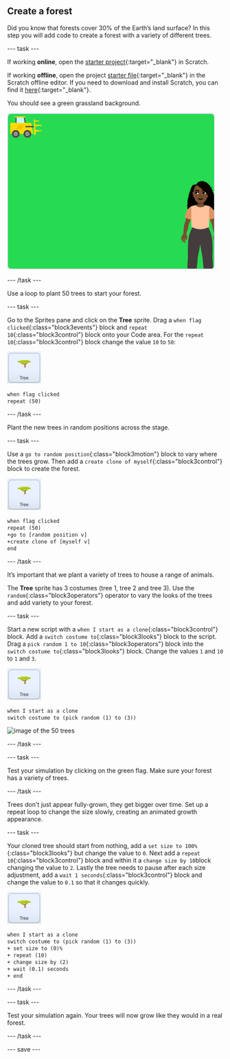 ## Create a forest

Did you know that forests cover 30% of the Earth’s land surface? In this step you will add code to create a forest with a variety of different trees.

--- task ---

If working **online**, open the [starter project](http://rpf.io/p/en/projectName-on){:target="_blank"} in Scratch.

If working **offline**, open the project [starter file](http://rpf.io/p/en/projectName-get){:target="_blank"} in the Scratch offline editor. If you need to download and install Scratch, you can find it [here](https://scratch.mit.edu/download){:target="_blank"}.

You should see a green grassland background.

![starter project](images/starter_project.png)

--- /task ---

Use a loop to plant 50 trees to start your forest.

--- task ---

Go to the Sprites pane and click on the **Tree** sprite. Drag a `when flag clicked`{:class="block3events"} block and `repeat 10`{:class="block3control"} block onto your Code area. For the `repeat 10`{:class="block3control"} block change the value `10` to `50`:

![image of the Tree sprite](images/tree-sprite.png)

```blocks3
when flag clicked
repeat (50)
```

--- /task ---

Plant the new trees in random positions across the stage.

--- task ---

Use a `go to random position`{:class="block3motion"} block to vary where the trees grow. Then add a `create clone of myself`{:class="block3control"} block to create the forest.

![image of the Tree sprite](images/tree-sprite.png)

```blocks3
when flag clicked
repeat (50)
+go to [random position v]
+create clone of [myself v]
end
```

--- /task ---

It’s important that we plant a variety of trees to house a range of animals.

The **Tree** sprite has 3 costumes (tree 1, tree 2 and tree 3). Use the `random`{:class="block3operators"} operator to vary the looks of the trees and add variety to your forest.

--- task ---

Start a new script with a `when I start as a clone`{:class="block3control"} block. Add a `switch costume to`{:class="block3looks"} block to the script. Drag a `pick random 1 to 10`{:class="block3operators"} block into the `switch costume to`{:class="block3looks"} block. Change the values `1` and `10` to `1` and `3`.  

![image of the Tree sprite](images/tree-sprite.png)

```blocks3
when I start as a clone
switch costume to (pick random (1) to (3))
```

![image of the 50 trees ](images/50-trees.png)

--- /task ---

--- task ---

Test your simulation by clicking on the green flag. Make sure your forest has a variety of trees.

--- /task ---

Trees don't just appear fully-grown, they get bigger over time. Set up a repeat loop to change the size slowly, creating an animated growth appearance.

--- task ---

Your cloned tree should start from nothing, add a `set size to 100% `{:class="block3looks"} but change the value to `0`. Next add a `repeat 10`{:class="block3control"} block and within it a `change size by 10`block changing the value to `2`. Lastly the tree needs to pause after each size adjustment, add a `wait 1 seconds`{:class="block3control"} block and change the value to `0.1` so that it changes quickly.  

![image of the Tree sprite](images/tree-sprite.png)

```blocks3
when I start as a clone
switch costume to (pick random (1) to (3))
+ set size to (0)%
+ repeat (10)
+ change size by (2)
+ wait (0.1) seconds
+ end
```

--- /task ---

--- task ---

Test your simulation again. Your trees will now grow like they would in a real forest.

--- /task ---

--- save ---
